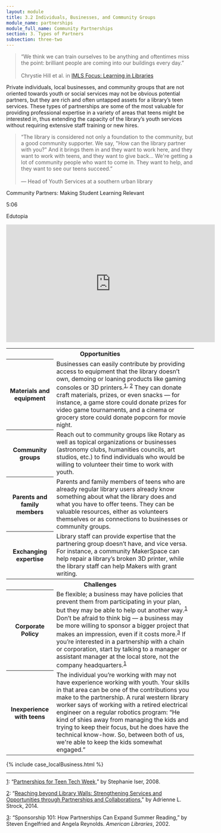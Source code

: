 ```yaml
---
layout: module
title: 3.2 Individuals, Businesses, and Community Groups
module_name: partnerships
module_full_name: Community Partnerships
section: 3. Types of Partners
subsection: three-two
---
```


>“We think we can train ourselves to be anything and oftentimes miss the point: brilliant people are coming into our buildings every day.”<br/><br/>Chrystie Hill et al. in <a href="http://www.imls.gov/assets/1/AssetManager/IMLS_Focus_Learning_in_Libraries_Final_Report.pdf" style="font-weight:normal;">IMLS Focus: Learning in Libraries</a>

Private individuals, local businesses, and community groups that are not oriented towards youth or social services may not be obvious potential partners, but they are rich and often untapped assets for a library’s teen services. These types of partnerships are some of the most valuable for providing professional expertise in a variety of areas that teens might be interested in, thus extending the capacity of the library’s youth services without requiring extensive staff training or new hires. 

<!-- INTS_047 -->
>“The library is considered not only a foundation to the community, but a good community supporter. We say, "How can the library partner with you?" And it brings them in and they want to work here, and they want to work with teens, and they want to give back... We're getting a lot of community people who want to come in. They want to help, and they want to see our teens succeed.”<br/><br/>— Head of Youth Services at a southern urban library

<div class="case_study_box"> 

<p class="box-title">Community Partners: Making Student Learning Relevant</p> 

  <p class="videotime">5:06</p><p class="source">Edutopia</p>
<div class="video">
  <iframe width="560" height="315" src="https://www.youtube.com/embed/30oAIh5y3gE" frameborder="0" allow="autoplay; encrypted-media" allowfullscreen></iframe>
  </div>

</div>

<table class="colorful-th"> 
<tr><th colspan="2" class="th-black">Opportunities</th></tr> 
<tr><th>Materials and equipment</th><td>Businesses can easily contribute by providing access to equipment that the library doesn’t own, demoing or loaning products like gaming consoles or 3D printers.<sup><a href="#fn1" name="1">1</a>, <a href="#fn2" name="2">2</a></sup> They can donate craft materials, prizes, or even snacks — for instance, a game store could donate prizes for video game tournaments, and a cinema or grocery store could donate popcorn for movie night.</td></tr> 
<tr><th>Community groups</th><td>Reach out to community groups like Rotary as well as topical organizations or businesses (astronomy clubs, humanities councils, art studios, etc.) to find individuals who would be willing to volunteer their time to work with youth.</td></tr>
<tr><th>Parents and family members</th><td>Parents and family members of teens who are already regular library users already know something about what the library does and what you have to offer teens. They can be valuable resources, either as volunteers themselves or as connections to businesses or community groups.</td></tr>
<tr><th>Exchanging expertise</th><td>Library staff can provide expertise that the partnering group doesn’t have, and vice versa. For instance, a community MakerSpace can help repair a library’s broken 3D printer, while the library staff can help Makers with grant writing.</td></tr>
<tr><th colspan="2" class="th-black">Challenges</th></tr> 
<tr><th>Corporate Policy</th><td>Be flexible; a business may have policies that prevent them from participating in your plan, but they may be able to help out another way.<sup><a href="#fn1" name="1">1</a></sup> Don’t be afraid to think big — a business may be more willing to sponsor a bigger project that makes an impression, even if it costs more.<sup><a href="#fn3" name="3">3</a></sup> If you’re interested in a partnership with a chain or corporation, start by talking to a manager or assistant manager at the local store, not the company headquarters.<sup><a href="#fn1">1</a></sup></td></tr> 
<tr><th>Inexperience with teens</th><td>The individual you’re working with may not have experience working with youth. Your skills in that area can be one of the contributions you make to the partnership. A rural western library worker says of working with a retired electrical engineer on a regular robotics program: “He kind of shies away from managing the kids and trying to keep their focus, but he does have the technical know-how. So, between both of us, we're able to keep the kids somewhat engaged.”</td></tr>
</table>


{% include case_localBusiness.html %}


<hr/>

<a name="fn1" href="#1">1</a>: “[Partnerships for Teen Tech Week](https://www.questia.com/library/journal/1G1-176131699/partnerships-for-teen-tech-week),” by Stephanie Iser, 2008.

<a name="fn2" href="#2">2</a>: “[Reaching beyond Library Walls: Strengthening Services and Opportunities through Partnerships and Collaborations](https://www.questia.com/library/journal/1G1-389260588/reaching-beyond-library-walls-strengthening-services)," by Adrienne L. Strock, 2014.

<a name="fn3" href="3">3</a>:  “Sponsorship 101: How Partnerships Can Expand Summer Reading,” by Steven Engelfried and Angela Reynolds. _American Libraries_, 2002.